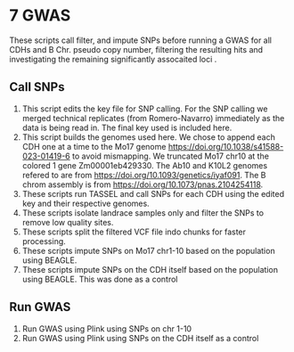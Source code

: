 # 7 GWAS
These scripts call filter, and impute SNPs before running a GWAS for all CDHs and B Chr. pseudo copy number, filtering the resulting hits and investigating the remaining significantly assocaited loci . 

## Call SNPs
1. This script edits the key file for SNP calling. For the SNP calling we merged technical replicates (from Romero-Navarro) immediately as the data is being read in. The final key used is included here.
2. This script builds the genomes used here. We chose to append each CDH one at a time to the Mo17 genome https://doi.org/10.1038/s41588-023-01419-6 to avoid mismapping. We truncated Mo17 chr10 at the colored 1 gene Zm00001eb429330. The Ab10 and K10L2 genomes refered to are from  https://doi.org/10.1093/genetics/iyaf091. The B chrom assembly is from https://doi.org/10.1073/pnas.2104254118.
3. These scripts run TASSEL and call SNPs for each CDH using the edited key and their respective genomes.
4. These scripts isolate landrace samples only and filter the SNPs to remove low quality sites.
5. These scripts split the filtered VCF file indo chunks for faster processing.
6. These scripts impute SNPs on Mo17 chr1-10 based on the population using BEAGLE.
7. These scripts impute SNPs on the CDH itself based on the population using BEAGLE. This was done as a control


## Run GWAS
1. Run GWAS using Plink using SNPs on chr 1-10
2. Run GWAS using Plink using SNPs on the CDH itself as a control
